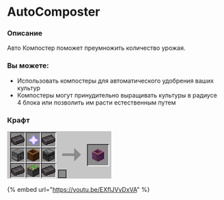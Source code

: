 # AutoComposter

### Описание&#x20;

Авто Компостер поможет преумножить количество урожая.

### Вы можете:

* Использовать компостеры для автоматического удобрения ваших культур
* Компостеры могут принудительно выращивать культуры в радиусе 4 блока или позволить им расти естественным путем

### Крафт

![](<../.gitbook/assets/image (3).png>)

{% embed url="https://youtu.be/EXflJVvDxVA" %}

